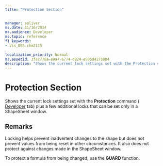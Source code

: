 ```yaml
---
title: "Protection Section"
 
 
manager: soliver
ms.date: 11/16/2014
ms.audience: Developer
ms.topic: reference
f1_keywords:
- Vis_DSS.chm2115
 
localization_priority: Normal
ms.assetid: 3fec776a-e9a7-6774-d824-e905d427b8b4
description: "Shows the current lock settings set with the Protection command (Developer tab) plus a few additional locks that can be set only in a ShapeSheet window."
---
```


# Protection Section

Shows the current lock settings set with the **Protection** command ( [Developer](run-in-developer-mode-display-the-developer-tab.md) tab) plus a few additional locks that can be set only in a ShapeSheet window. 
  
## Remarks

Locking helps prevent inadvertent changes to the shape but does not prevent values from being reset in other circumstances. It also does not protect against changes made in the ShapeSheet window.
  
To protect a formula from being changed, use the **GUARD** function. 
  

